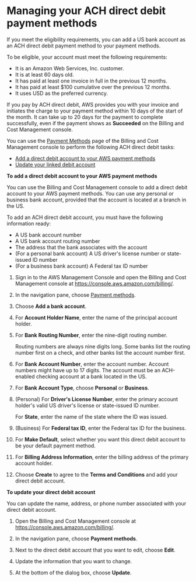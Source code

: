 # Managing your ACH direct debit payment methods<a name="manage-debit"></a>

If you meet the eligibility requirements, you can add a US bank account as an ACH direct debit payment method to your payment methods\. 

To be eligible, your account must meet the following requirements:
+ It is an Amazon Web Services, Inc\. customer\. 
+ It is at least 60 days old\.
+ It has paid at least one invoice in full in the previous 12 months\.
+ It has paid at least $100 cumulative over the previous 12 months\.
+ It uses USD as the preferred currency\.

If you pay by ACH direct debit, AWS provides you with your invoice and initiates the charge to your payment method within 10 days of the start of the month\. It can take up to 20 days for the payment to complete successfully, even if the payment shows as **Succeeded** on the Billing and Cost Management console\.

You can use the [Payment Methods](https://console.aws.amazon.com/billing/home#/paymentmethods) page of the Billing and Cost Management console to perform the following ACH direct debit tasks:
+ [Add a direct debit account to your AWS payment methods](#add-debit)
+ [Update your linked debit account](#update-debit)<a name="add-debit"></a>

**To add a direct debit account to your AWS payment methods**

You can use the Billing and Cost Management console to add a direct debit account to your AWS payment methods\. You can use any personal or business bank account, provided that the account is located at a branch in the US\. 

To add an ACH direct debit account, you must have the following information ready:
+ A US bank account number
+ A US bank account routing number
+ The address that the bank associates with the account
+ \(For a personal bank account\) A US driver's license number or state\-issued ID number
+ \(For a business bank account\) A Federal tax ID number

1. Sign in to the AWS Management Console and open the Billing and Cost Management console at [https://console\.aws\.amazon\.com/billing/](https://console.aws.amazon.com/billing/)\.

1. In the navigation pane, choose [Payment methods](https://console.aws.amazon.com/billing/home#/paymentmethods)\.

1. Choose **Add a bank account**\.

1. For **Account Holder Name**, enter the name of the principal account holder\.

1. For **Bank Routing Number**, enter the nine\-digit routing number\.

   Routing numbers are always nine digits long\. Some banks list the routing number first on a check, and other banks list the account number first\. 

1. For **Bank Account Number**, enter the account number\. Account numbers might have up to 17 digits\. The account must be an ACH\-enabled checking account at a bank located in the US\.

1. For **Bank Account Type**, choose **Personal** or **Business**\.

1. \(Personal\) For **Driver's License Number**, enter the primary account holder's valid US driver's license or state\-issued ID number\.

   For **State**, enter the name of the state where the ID was issued\.

1. \(Business\) For **Federal tax ID**, enter the Federal tax ID for the business\.

1. For **Make Default**, select whether you want this direct debit account to be your default payment method\.

1. For **Billing Address Information**, enter the billing address of the primary account holder\.

1. Choose **Create** to agree to the **Terms and Conditions** and add your direct debit account\.<a name="update-debit"></a>

**To update your direct debit account**

You can update the name, address, or phone number associated with your direct debit account\.

1. Open the Billing and Cost Management console at [https://console\.aws\.amazon\.com/billing/](https://console.aws.amazon.com/billing/home?#/)\.

1. In the navigation pane, choose **Payment methods**\.

1. Next to the direct debit account that you want to edit, choose **Edit**\.

1. Update the information that you want to change\.

1. At the bottom of the dialog box, choose **Update**\.